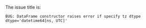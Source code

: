 The issue title is:

```text
BUG: DataFrame constructor raises error if specify tz dtype dtype='datetime64[ns, UTC]'
```
